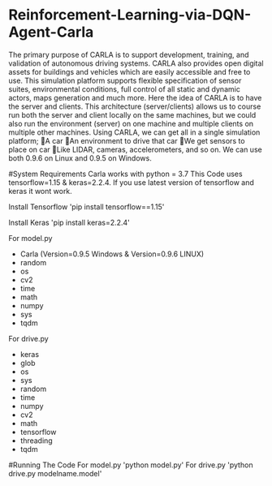 # Reinforcement-Learning-via-DQN-Agent-Carla
The primary purpose of CARLA is to support development, training, and validation of autonomous driving systems.
CARLA also provides open digital assets for buildings and vehicles which are easily accessible and free to use. This simulation platform supports flexible specification of sensor suites, environmental conditions, full control of all static and dynamic actors, maps generation and much more.
Here the idea of CARLA is to have the server and clients. This architecture (server/clients) allows us to course run both the server and client locally on the same machines, but we could also run the environment (server) on one machine and multiple clients on multiple other machines.
Using CARLA, we can get all in a single simulation platform;
A car
An environment to drive that car
We get sensors to place on car
Like LIDAR, cameras, accelerometers, and so on.
We can use both 0.9.6 on Linux and 0.9.5 on Windows.

#System Requirements
Carla works with python = 3.7
This Code uses tensorflow=1.15 & keras=2.2.4. If you use latest version of tensorflow and keras it wont work.

Install Tensorflow
'pip install tensorflow==1.15'

Install Keras
'pip install keras=2.2.4'

For model.py
- Carla (Version=0.9.5 Windows & Version=0.9.6 LINUX)
- random
- os
- cv2
- time
- math
- numpy
- sys
- tqdm

For drive.py
- keras
- glob 
- os
- sys
- random
- time
- numpy
- cv2
- math
- tensorflow
- threading
- tqdm

#Running The Code
For model.py
'python model.py'
For drive.py
'python drive.py modelname.model'
